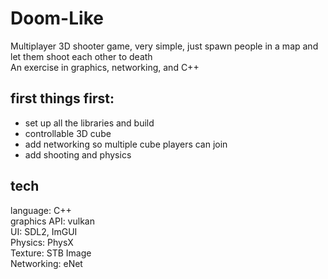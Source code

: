 # Doom-Like
Multiplayer 3D shooter game, very simple, just spawn people in a map and let them shoot each other to death  
An exercise in graphics, networking, and C++  
## first things first:
- set up all the libraries and build
- controllable 3D cube
- add networking so multiple cube players can join  
- add shooting and physics  
## tech
language: C++  
graphics API: vulkan  
UI: SDL2, ImGUI  
Physics: PhysX  
Texture: STB Image  
Networking: eNet  